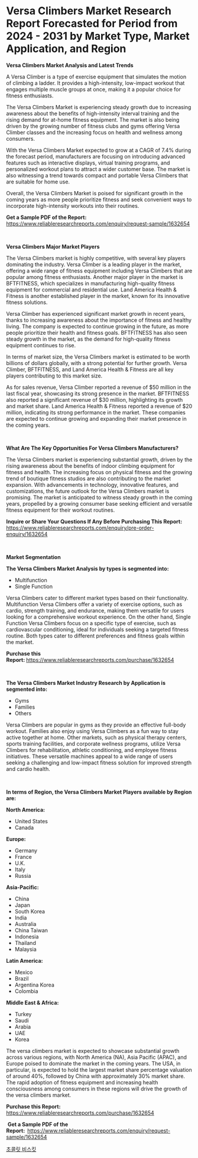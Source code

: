<p><h1>Versa Climbers Market Research Report Forecasted for Period from 2024 -  2031 by Market Type, Market Application, and Region</h1></p><p><strong>Versa Climbers Market Analysis and Latest Trends</strong></p>
<p><p>A Versa Climber is a type of exercise equipment that simulates the motion of climbing a ladder. It provides a high-intensity, low-impact workout that engages multiple muscle groups at once, making it a popular choice for fitness enthusiasts.</p><p>The Versa Climbers Market is experiencing steady growth due to increasing awareness about the benefits of high-intensity interval training and the rising demand for at-home fitness equipment. The market is also being driven by the growing number of fitness clubs and gyms offering Versa Climber classes and the increasing focus on health and wellness among consumers.</p><p>With the Versa Climbers Market expected to grow at a CAGR of 7.4% during the forecast period, manufacturers are focusing on introducing advanced features such as interactive displays, virtual training programs, and personalized workout plans to attract a wider customer base. The market is also witnessing a trend towards compact and portable Versa Climbers that are suitable for home use.</p><p>Overall, the Versa Climbers Market is poised for significant growth in the coming years as more people prioritize fitness and seek convenient ways to incorporate high-intensity workouts into their routines.</p></p>
<p><strong>Get a Sample PDF of the Report:&nbsp;</strong> <a href="https://www.reliableresearchreports.com/enquiry/request-sample/1632654">https://www.reliableresearchreports.com/enquiry/request-sample/1632654</a></p>
<p>&nbsp;</p>
<p><strong>Versa Climbers Major Market Players</strong></p>
<p><p>The Versa Climbers market is highly competitive, with several key players dominating the industry. Versa Climber is a leading player in the market, offering a wide range of fitness equipment including Versa Climbers that are popular among fitness enthusiasts. Another major player in the market is BFTFITNESS, which specializes in manufacturing high-quality fitness equipment for commercial and residential use. Land America Health & Fitness is another established player in the market, known for its innovative fitness solutions.</p><p>Versa Climber has experienced significant market growth in recent years, thanks to increasing awareness about the importance of fitness and healthy living. The company is expected to continue growing in the future, as more people prioritize their health and fitness goals. BFTFITNESS has also seen steady growth in the market, as the demand for high-quality fitness equipment continues to rise.</p><p>In terms of market size, the Versa Climbers market is estimated to be worth billions of dollars globally, with a strong potential for further growth. Versa Climber, BFTFITNESS, and Land America Health & Fitness are all key players contributing to this market size.</p><p>As for sales revenue, Versa Climber reported a revenue of $50 million in the last fiscal year, showcasing its strong presence in the market. BFTFITNESS also reported a significant revenue of $30 million, highlighting its growth and market share. Land America Health & Fitness reported a revenue of $20 million, indicating its strong performance in the market. These companies are expected to continue growing and expanding their market presence in the coming years.</p></p>
<p>&nbsp;</p>
<p><strong>What Are The Key Opportunities For Versa Climbers Manufacturers?</strong></p>
<p><p>The Versa Climbers market is experiencing substantial growth, driven by the rising awareness about the benefits of indoor climbing equipment for fitness and health. The increasing focus on physical fitness and the growing trend of boutique fitness studios are also contributing to the market expansion. With advancements in technology, innovative features, and customizations, the future outlook for the Versa Climbers market is promising. The market is anticipated to witness steady growth in the coming years, propelled by a growing consumer base seeking efficient and versatile fitness equipment for their workout routines.</p></p>
<p><strong>Inquire or Share Your Questions If Any Before Purchasing This Report:</strong> <a href="https://www.reliableresearchreports.com/enquiry/pre-order-enquiry/1632654">https://www.reliableresearchreports.com/enquiry/pre-order-enquiry/1632654</a></p>
<p>&nbsp;</p>
<p><strong>Market Segmentation</strong></p>
<p><strong>The Versa Climbers Market Analysis by types is segmented into:</strong></p>
<p><ul><li>Multifunction</li><li>Single Function</li></ul></p>
<p><p>Versa Climbers cater to different market types based on their functionality. Multifunction Versa Climbers offer a variety of exercise options, such as cardio, strength training, and endurance, making them versatile for users looking for a comprehensive workout experience. On the other hand, Single Function Versa Climbers focus on a specific type of exercise, such as cardiovascular conditioning, ideal for individuals seeking a targeted fitness routine. Both types cater to different preferences and fitness goals within the market.</p></p>
<p><strong>Purchase this Report:&nbsp;</strong><a href="https://www.reliableresearchreports.com/purchase/1632654">https://www.reliableresearchreports.com/purchase/1632654</a></p>
<p>&nbsp;</p>
<p><strong>The Versa Climbers Market Industry Research by Application is segmented into:</strong></p>
<p><ul><li>Gyms</li><li>Families</li><li>Others</li></ul></p>
<p><p>Versa Climbers are popular in gyms as they provide an effective full-body workout. Families also enjoy using Versa Climbers as a fun way to stay active together at home. Other markets, such as physical therapy centers, sports training facilities, and corporate wellness programs, utilize Versa Climbers for rehabilitation, athletic conditioning, and employee fitness initiatives. These versatile machines appeal to a wide range of users seeking a challenging and low-impact fitness solution for improved strength and cardio health.</p></p>
<p>&nbsp;</p>
<p><strong>In terms of Region, the Versa Climbers Market Players available by Region are:</strong></p>
<p>
    <p> <strong> North America: </strong>
        <ul>
            <li>United States</li>
            <li>Canada</li>
        </ul>
        </p> 
    <p> <strong> Europe: </strong>
        <ul>
            <li>Germany</li>
            <li>France</li>
            <li>U.K.</li>
            <li>Italy</li>
            <li>Russia</li>
        </ul>
        </p> 
    <p> <strong> Asia-Pacific: </strong>
        <ul>
            <li>China</li>
            <li>Japan</li>
            <li>South Korea</li>
            <li>India</li>
            <li>Australia</li>
            <li>China Taiwan</li>
            <li>Indonesia</li>
            <li>Thailand</li>
            <li>Malaysia</li>
        </ul>
        </p> 
    <p> <strong> Latin America: </strong>
        <ul>
            <li>Mexico</li>
            <li>Brazil</li>
            <li>Argentina Korea</li>
            <li>Colombia</li>
        </ul>
        </p> 
    <p> <strong> Middle East & Africa: </strong>
        <ul>
            <li>Turkey</li>
            <li>Saudi</li>
            <li>Arabia</li>
            <li>UAE</li>
            <li>Korea</li>
        </ul>
    </p>
    </p>
<p><p>The versa climbers market is expected to showcase substantial growth across various regions, with North America (NA), Asia Pacific (APAC), and Europe poised to dominate the market in the coming years. The USA, in particular, is expected to hold the largest market share percentage valuation of around 40%, followed by China with approximately 30% market share. The rapid adoption of fitness equipment and increasing health consciousness among consumers in these regions will drive the growth of the versa climbers market.</p></p>
<p><strong>Purchase this Report: </strong><a href="https://www.reliableresearchreports.com/purchase/1632654">https://www.reliableresearchreports.com/purchase/1632654</a></p>
<p>&nbsp;<strong>Get a Sample PDF of the Report:&nbsp;&nbsp;</strong><a href="https://www.reliableresearchreports.com/enquiry/request-sample/1632654">https://www.reliableresearchreports.com/enquiry/request-sample/1632654</a></p>
<p><strong></strong></p>
<p><p><a href="https://medium.com/@carlosdytouglas8907667/%EC%B4%88%EC%BD%9C%EB%A6%BF-%EB%B9%84%EC%8A%A4%ED%82%B7-%EC%8B%9C%EC%9E%A5%EC%9D%80-%EC%8B%9C%EC%9E%A5-%EC%A0%90%EC%9C%A0%EC%9C%A8-%ED%81%AC%EA%B8%B0-%EB%B0%8F-2031%EB%85%84%EA%B9%8C%EC%A7%80%EC%9D%98-%ED%94%84%EB%A1%9C%EC%A0%9D%ED%8A%B8%EB%90%9C-%EC%98%88%EC%B8%A1%EC%97%90-%EC%A4%91%EC%A0%90%EC%9D%84-%EB%91%A1%EB%8B%88%EB%8B%A4-d436b3d4d402">초콜릿 비스킷</a></p></p>